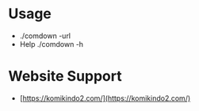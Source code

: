# Usage

- ./comdown -url <url>
- Help ./comdown -h

# Website Support

- [https://komikindo2.com/](https://komikindo2.com/)
